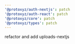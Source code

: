 ```yaml
---
'@protoxyz/auth-nextjs': patch
'@protoxyz/auth-react': patch
'@protoxyz/core': patch
'@protoxyz/types': patch
---
```


refactor and add uploads-nextjs
